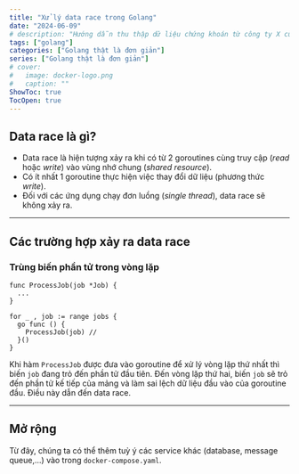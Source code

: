 ```yaml
---
title: "Xử lý data race trong Golang"
date: "2024-06-09"
# description: "Hướng dẫn thu thập dữ liệu chứng khoán từ công ty X cùng Python và Google Sheet"
tags: ["golang"]
categories: ["Golang thật là đơn giản"]
series: ["Golang thật là đơn giản"]
# cover:
#   image: docker-logo.png
#   caption: ""
ShowToc: true
TocOpen: true
---
```


## Data race là gì?

- Data race là hiện tượng xảy ra khi có từ 2 goroutines cùng truy cập (*read* hoặc *write*) vào vùng nhớ chung (*shared resource*).
- Có ít nhất 1 goroutine thực hiện việc thay đổi dữ liệu (phương thức *write*).
- Đối với các ứng dụng chạy đơn luồng (*single thread*), data race sẽ không xảy ra. 

---

## Các trường hợp xảy ra data race

### Trùng biến phần tử trong vòng lặp

```
func ProcessJob(job *Job) {
  ...
}

for _ , job := range jobs {
  go func () {
    ProcessJob(job) // 
  }()
}
```

Khi hàm `ProcessJob` được đưa vào goroutine để xử lý vòng lặp thứ nhất thì biến `job` đang trỏ đến phần tử đầu tiên. Đến vòng lặp thứ hai, biến `job` sẽ trỏ đến phần tử kế tiếp của mảng và làm sai lệch dữ liệu đầu vào của goroutine đầu. Điều này dẫn đến data race.

---



## Mở rộng
Từ đây, chúng ta có thể thêm tuỳ ý các service khác (database, message queue,...) vào trong `docker-compose.yaml`.